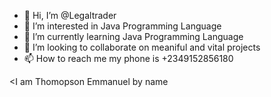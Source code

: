 - 👋 Hi, I’m @Legaltrader
- 👀 I’m interested in Java Programming Language
- 🌱 I’m currently learning Java Programming Language
- 💞️ I’m looking to collaborate on meaniful and vital projects
- 📫 How to reach me my phone is +2349152856180

<I am Thomopson Emmanuel by name 


